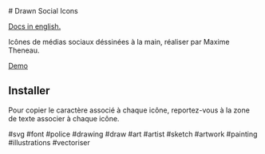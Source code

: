<link rel="stylesheet" href="./demo.css" crossorigin="anonymous" />
# Drawn Social Icons

[Docs in english.](./README.md)

Icônes de médias sociaux déssinées à la main, réaliser par Maxime Theneau.

[Demo](https://maximetheneau.github.io/Icons-by-Theneau-Maxime/demo-files/demo.html )

<i class="icon-twitter"></i>


## Installer

Pour copier le caractère associé à chaque icône, reportez-vous à la zone de texte associer à chaque icône.

#svg #font #police #drawing #draw #art #artist #sketch #artwork #painting #illustrations #vectoriser
